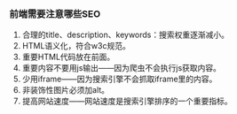 ### 前端需要注意哪些SEO

1. 合理的title、description、keywords：搜索权重逐渐减小。
2. HTML语义化，符合w3c规范。
3. 重要HTML代码放在前面。
4. 重要内容不要用js输出——因为爬虫不会执行js获取内容。
5. 少用iframe——因为搜索引擎不会抓取iframe里的内容。
6. 非装饰性图片必须加alt。
7. 提高网站速度——网站速度是搜索引擎排序的一个重要指标。